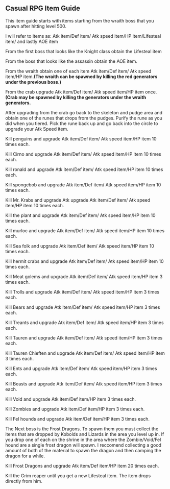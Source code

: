 ## Casual RPG Item Guide

This item guide starts with items starting from the wraith boss that you spawn after hitting level 500.

I will refer to items as: Atk item/Def item/ Atk speed item/HP item/Lifesteal item/ and lastly AOE item

From the first boss that looks like the Knight class obtain the Lifesteal item

From the boss that looks like the assassin obtain the AOE item.

From the wraith obtain one of each item Atk item/Def item/ Atk speed item/HP item.**(The wraith can be spawned by killing the red generators under the previous boss.)**

From the crab upgrade Atk item/Def item/ Atk speed item/HP item once.**(Crab may be spawned by killing the generators under the wraith generators.**

After upgrading from the crab go back to the skeleton and pudge area and obtain one of the runes that drops from the pudges. Purify the rune as you did when you tiered. Pick the rune back up and go back into the circle to upgrade your Atk Speed item.

Kill penguins and upgrade Atk item/Def item/ Atk speed item/HP item 10 times each.

Kill Cirno and upgrade Atk item/Def item/ Atk speed item/HP item 10 times each.

Kill ronald and upgrade Atk item/Def item/ Atk speed item/HP item 10 times each.

Kill spongebob and upgrade Atk item/Def item/ Atk speed item/HP item 10 times each.

Kill Mr. Krabs and upgrade Atk upgrade Atk item/Def item/ Atk speed item/HP item 10 times each.

Kill the plant and upgrade Atk item/Def item/ Atk speed item/HP item 10 times each.

Kill murloc and upgrade Atk item/Def item/ Atk speed item/HP item 10 times each.

Kill Sea folk and upgrade Atk item/Def item/ Atk speed item/HP item 10 times each.

Kill hermit crabs and upgrade Atk item/Def item/ Atk speed item/HP item 10 times each.

Kill Meat golems and upgrade Atk item/Def item/ Atk speed item/HP item 3 times each.

Kill Trolls and upgrade Atk item/Def item/ Atk speed item/HP item 3 times each.

Kill Bears and upgrade Atk item/Def item/ Atk speed item/HP item 3 times each.

Kill Treants and upgrade Atk item/Def item/ Atk speed item/HP item 3 times each.

Kill Tauren and upgrade Atk item/Def item/ Atk speed item/HP item 3 times each.

Kill Tauren Chieften and upgrade Atk item/Def item/ Atk speed item/HP item 3 times each.

Kill Ents and upgrade Atk item/Def item/ Atk speed item/HP item 3 times each.

Kill Beasts and upgrade Atk item/Def item/ Atk speed item/HP item 3 times each.

Kill Void and upgrade Atk item/Def item/HP item 3 times each.

Kill Zombies and upgrade Atk item/Def item/HP item 3 times each.

Kill Fel hounds and upgrade Atk item/Def item/HP item 3 times each.

The Next boss is the Frost Dragons. To spawn them you must collect the items that are dropped by Kobolds and Lizards in the area you level up in. If you drop one of each on the shrine in the area where the Zombie/Void/Fel hound are a single frost dragon will spawn. I reccomend collecting a good amount of both of the material to spawn the dragon and then camping the dragon for a while.

Kill Frost Dragons and upgrade Atk item/Def item/HP item 20 times each.

Kill the Grim reaper until you get a new Lifesteal item. The item drops directly from him.





